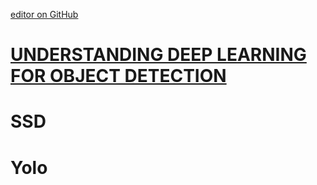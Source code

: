 [editor on GitHub](https://github.com/fsword73/jianyang.github.io/edit/master/Object-Detection.md)

# [UNDERSTANDING DEEP LEARNING FOR OBJECT DETECTION](http://zoey4ai.com/2018/05/12/deep-learning-object-detection/)

# SSD
# Yolo
